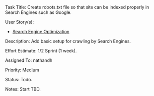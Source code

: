Task Title: Create robots.txt file so that site can be indexed properly in Search Engines such as  Google.

User Story(s): 
 * [Search Engine Optimization](../story_search_engine_optimization.md)

Description: Add basic setup for crawling by Search Engines. 

Effort Estimate: 1/2 Sprint (1 week).

Assigned To: nathandh

Priority: Medium

Status: Todo.

Notes: Start TBD.